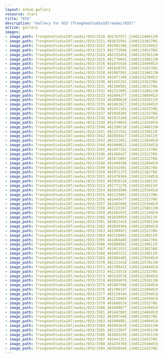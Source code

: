 ```yaml
---
layout: album_gallery
resource: stars
title: "033"
description: "Gallery for 033 (TrongVeoStudio187/aodai/033)"
active: gallery
images:
- image_path: TrongVeoStudio187/aodai/033/3320_481767557_1160113466119592_6794941925064120755_n.jpg
- image_path: TrongVeoStudio187/aodai/033/3321_481625501_1160113302786275_4325851515226737968_n.jpg
- image_path: TrongVeoStudio187/aodai/033/3322_481982106_1160113519452920_4366195410082470508_n.jpg
- image_path: TrongVeoStudio187/aodai/033/3323_481772946_1160113452786260_270329566509288315_n.jpg
- image_path: TrongVeoStudio187/aodai/033/3324_482225458_1160113256119613_2383529888288017297_n.jpg
- image_path: TrongVeoStudio187/aodai/033/3325_481778663_1160113306119608_26898751002266642_n.jpg
- image_path: TrongVeoStudio187/aodai/033/3326_481675928_1160113449452927_8500218983168183743_n.jpg
- image_path: TrongVeoStudio187/aodai/033/3327_481820355_1160113262786279_2641548237431034014_n.jpg
- image_path: TrongVeoStudio187/aodai/033/3328_481907501_1160113186119620_4325369257595302464_n.jpg
- image_path: TrongVeoStudio187/aodai/033/3329_481971349_1160113239452948_4610869223419368545_n.jpg
- image_path: TrongVeoStudio187/aodai/033/3330_481455255_1160113362786269_4561530393226561069_n.jpg
- image_path: TrongVeoStudio187/aodai/033/3331_482100581_1160113612786244_5889363468951829175_n.jpg
- image_path: TrongVeoStudio187/aodai/033/3332_482252895_1160113206119618_8790123813566174370_n.jpg
- image_path: TrongVeoStudio187/aodai/033/3333_482004377_1160113609452911_7117258165927412256_n.jpg
- image_path: TrongVeoStudio187/aodai/033/3334_482090620_1160113436119595_8738587629315659026_n.jpg
- image_path: TrongVeoStudio187/aodai/033/3335_481461627_1160113249452947_8511667063387944395_n.jpg
- image_path: TrongVeoStudio187/aodai/033/3336_481931163_1160113432786262_3702000511882871290_n.jpg
- image_path: TrongVeoStudio187/aodai/033/3337_481958205_1160113232786282_2107617814701139649_n.jpg
- image_path: TrongVeoStudio187/aodai/033/3338_481913109_1160113259452946_8884936335469205225_n.jpg
- image_path: TrongVeoStudio187/aodai/033/3339_481970655_1160112329453039_3817482434090857302_n.jpg
- image_path: TrongVeoStudio187/aodai/033/3340_482209210_1160112486119690_8096051405127255735_n.jpg
- image_path: TrongVeoStudio187/aodai/033/3341_482221542_1160112196119719_6473800641589625539_n.jpg
- image_path: TrongVeoStudio187/aodai/033/3342_482058427_1160112156119723_6979145569272266101_n.jpg
- image_path: TrongVeoStudio187/aodai/033/3343_482212951_1160112269453045_329855550764031402_n.jpg
- image_path: TrongVeoStudio187/aodai/033/3344_481904621_1160112529453019_6017310753848291793_n.jpg
- image_path: TrongVeoStudio187/aodai/033/3345_481457352_1160112132786392_845450985048013751_n.jpg
- image_path: TrongVeoStudio187/aodai/033/3346_481460427_1160112212786384_5686999787030231528_n.jpg
- image_path: TrongVeoStudio187/aodai/033/3347_481672097_1160112322786373_5014144180242093421_n.jpg
- image_path: TrongVeoStudio187/aodai/033/3348_481469398_1160112209453051_1330182214680486893_n.jpg
- image_path: TrongVeoStudio187/aodai/033/3349_481542491_1160112202786385_7168378860848915882_n.jpg
- image_path: TrongVeoStudio187/aodai/033/3350_481971175_1160112162786389_3304104981082471908_n.jpg
- image_path: TrongVeoStudio187/aodai/033/3351_481470369_1160112319453040_267287136824122569_n.jpg
- image_path: TrongVeoStudio187/aodai/033/3352_481958138_1160112186119720_4800007764101492183_n.jpg
- image_path: TrongVeoStudio187/aodai/033/3353_481771270_1160112166119722_1808513450178243482_n.jpg
- image_path: TrongVeoStudio187/aodai/033/3354_482019506_1160112559453016_1978461443845413752_n.jpg
- image_path: TrongVeoStudio187/aodai/033/3355_482123862_1160112122786393_5922724738760675715_n.jpg
- image_path: TrongVeoStudio187/aodai/033/3356_481445477_1160112152786390_6247201622151528490_n.jpg
- image_path: TrongVeoStudio187/aodai/033/3357_481465948_1160112539453018_3729430781494766654_n.jpg
- image_path: TrongVeoStudio187/aodai/033/3358_482223397_1160112506119688_7578729603091894000_n.jpg
- image_path: TrongVeoStudio187/aodai/033/3359_481465932_1160112119453060_5475200958013517594_n.jpg
- image_path: TrongVeoStudio187/aodai/033/3360_481659959_1160112226119716_1983451142137922107_n.jpg
- image_path: TrongVeoStudio187/aodai/033/3361_482021418_1160112556119683_3539444310237535148_n.jpg
- image_path: TrongVeoStudio187/aodai/033/3362_482020304_1160112289453043_5379315071899190565_n.jpg
- image_path: TrongVeoStudio187/aodai/033/3363_481509921_1160112522786353_3376056532972108750_n.jpg
- image_path: TrongVeoStudio187/aodai/033/3364_482228901_1160112266119712_7460193593245512644_n.jpg
- image_path: TrongVeoStudio187/aodai/033/3365_481469409_1160112442786361_3328056993230266900_n.jpg
- image_path: TrongVeoStudio187/aodai/033/3366_482000582_1160112306119708_2759041701902606469_n.jpg
- image_path: TrongVeoStudio187/aodai/033/3367_481913533_1160112302786375_854543242711626967_n.jpg
- image_path: TrongVeoStudio187/aodai/033/3368_481665222_1160112296119709_2983309177139512666_n.jpg
- image_path: TrongVeoStudio187/aodai/033/3369_482004485_1160112569453015_2828956859181990650_n.jpg
- image_path: TrongVeoStudio187/aodai/033/3370_482221418_1160112576119681_2652632728047527486_n.jpg
- image_path: TrongVeoStudio187/aodai/033/3371_481709425_1160112449453027_3480677579077613962_n.jpg
- image_path: TrongVeoStudio187/aodai/033/3372_482235518_1160112232786382_5916485119076431998_n.jpg
- image_path: TrongVeoStudio187/aodai/033/3373_482243570_1160112299453042_5304399718344157500_n.jpg
- image_path: TrongVeoStudio187/aodai/033/3374_482056078_1160112526119686_8517750081315847227_n.jpg
- image_path: TrongVeoStudio187/aodai/033/3375_481987580_1160112239453048_4908324165235479670_n.jpg
- image_path: TrongVeoStudio187/aodai/033/3376_481706147_1160112249453047_8123232954003376391_n.jpg
- image_path: TrongVeoStudio187/aodai/033/3377_482219344_1160112259453046_5832102891476600011_n.jpg
- image_path: TrongVeoStudio187/aodai/033/3378_482219669_1160112429453029_8414605858789021068_n.jpg
- image_path: TrongVeoStudio187/aodai/033/3379_481660539_1160112532786352_8592835111162101295_n.jpg
- image_path: TrongVeoStudio187/aodai/033/3380_481899077_1160112439453028_6165916515386390170_n.jpg
- image_path: TrongVeoStudio187/aodai/033/3381_481447883_1160112469453025_1185353539985217003_n.jpg
- image_path: TrongVeoStudio187/aodai/033/3382_481897448_1160112492786356_7677562312363144649_n.jpg
- image_path: TrongVeoStudio187/aodai/033/3383_481989981_1160112499453022_672698413006149529_n.jpg
- image_path: TrongVeoStudio187/aodai/033/3384_482093628_1160112426119696_7117868068608705301_n.jpg
- image_path: TrongVeoStudio187/aodai/033/3385_482213037_1160112436119695_5542533527391261488_n.jpg
- image_path: TrongVeoStudio187/aodai/033/3386_481663299_1160112536119685_8429727418113979014_n.jpg
- image_path: TrongVeoStudio187/aodai/033/3387_481441253_1160112422786363_3795147699107762892_n.jpg
- image_path: TrongVeoStudio187/aodai/033/3388_481474768_1160112549453017_6172414855852834442_n.jpg
- image_path: TrongVeoStudio187/aodai/033/3389_482020949_1160112432786362_2967107474873398761_n.jpg
---
```

